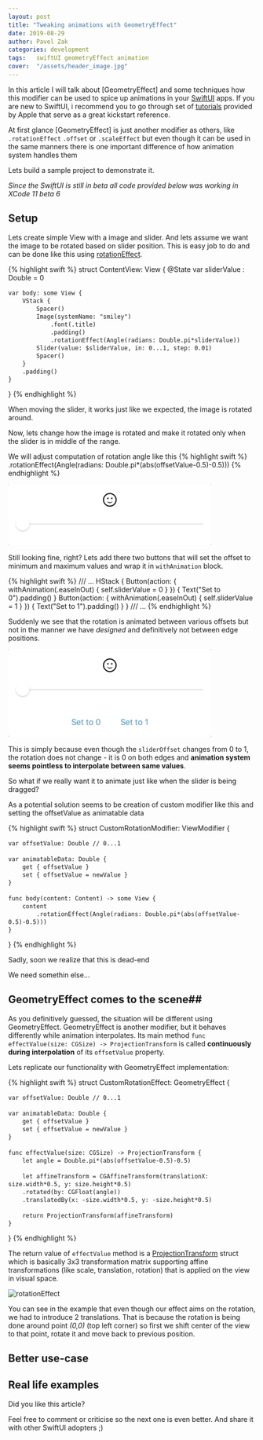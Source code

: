 ```yaml
---
layout: post
title: "Tweaking animations with GeometryEffect"
date: 2019-08-29
author: Pavel Zak
categories: development
tags:	swiftUI geometryEffect animation
cover:  "/assets/header_image.jpg"
---
```


In this article I will talk about [GeometryEffect] and some techniques how this modifier can be used to spice up  animations in your [SwiftUI] apps. If you are new to SwiftUI, i recommend you to go through set of [tutorials] provided by Apple that serve as a great kickstart reference. 

At first glance [GeometryEffect] is just another modifier as others, like `.rotationEffect` `.offset` or `.scaleEffect` but even though it can be used in the same manners there is one important difference of how animation system handles them

Lets build a sample project to demonstrate it.

*Since the SwiftUI is still in beta all code provided below was working in XCode 11 beta 6*

## Setup ##

Lets create simple View with a image and slider. And lets assume we want the image to be rotated based on slider position. This is easy job to do and can be done like this using [rotationEffect].


{% highlight swift %}
struct ContentView: View {
    @State var sliderValue : Double = 0
    
    var body: some View {
        VStack {
            Spacer()
            Image(systemName: "smiley")
                .font(.title)
                .padding()
                .rotationEffect(Angle(radians: Double.pi*sliderValue))
            Slider(value: $sliderValue, in: 0...1, step: 0.01)
            Spacer()
        }
        .padding()
    }
}
{% endhighlight %}

When moving the slider, it works just like we expected, the image is rotated around. 

Now, lets change how the image is rotated and make it rotated only when the slider is in middle of the range.

We will adjust computation of rotation angle like this 
{% highlight swift %}
.rotationEffect(Angle(radians: Double.pi*(abs(offsetValue-0.5)-0.5)))
{% endhighlight %}

![sliderImage]

Still looking fine, right? Lets add there two buttons that will set the offset to minimum and maximum values and wrap it in `withAnimation` block.

{% highlight swift %}
/// ...
			HStack {
                Button(action: {
                    withAnimation(.easeInOut) {
                        self.sliderValue = 0
                    }
                }) {
                    Text("Set to 0").padding()
                }
                Button(action: {
                    withAnimation(.easeInOut) {
                        self.sliderValue = 1
                    }
                }) {
                    Text("Set to 1").padding()
                }
            }
/// ...
{% endhighlight %}

Suddenly we see that the rotation is animated between various offsets but not in the manner we have *designed* and definitively not between edge positions.

![sliderButtons]

This is simply because even though the `sliderOffset` changes from 0 to 1, the rotation does not change - it is 0 on both edges and **animation system seems pointless to interpolate between same values**. 

So what if we really want it to animate just like when the slider is being dragged?

As a potential solution seems to be creation of custom modifier like this and setting the offsetValue as animatable data

{% highlight swift %}
struct CustomRotationModifier: ViewModifier {
    
    var offsetValue: Double // 0...1
    
    var animatableData: Double {
        get { offsetValue }
        set { offsetValue = newValue }
    }
    
    func body(content: Content) -> some View {
        content
            .rotationEffect(Angle(radians: Double.pi*(abs(offsetValue-0.5)-0.5)))
    }
}
{% endhighlight %}

Sadly, soon we realize that this is dead-end

We need somethin else...

## GeometryEffect comes to the scene##

As you definitively guessed, the situation will be different using GeometryEffect. GeometryEffect is another modifier, but it behaves differently while animation interpolates. Its main method `func effectValue(size: CGSize) -> ProjectionTransform` is called **continuously during interpolation** of its `offsetValue` property. 

Lets replicate our functionality with GeometryEffect implementation:

{% highlight swift %}
struct CustomRotationEffect: GeometryEffect {

    var offsetValue: Double // 0...1
    
    var animatableData: Double {
        get { offsetValue }
        set { offsetValue = newValue }
    }
    
    func effectValue(size: CGSize) -> ProjectionTransform {
        let angle = Double.pi*(abs(offsetValue-0.5)-0.5)
        
        let affineTransform = CGAffineTransform(translationX: size.width*0.5, y: size.height*0.5)
        .rotated(by: CGFloat(angle))
        .translatedBy(x: -size.width*0.5, y: -size.height*0.5)
        
        return ProjectionTransform(affineTransform)
    }
}
{% endhighlight %}

The return value of `effectValue` method is a [ProjectionTransform] struct which is basically 3x3 transformation matrix supporting affine transformations (like scale, translation, rotation) that is applied on the view in visual space.

![rotationEffect]

You can see in the example that even though our effect aims on the rotation, we had to introduce 2 translations. That is because the rotation is being done around point *(0,0)* (top left corner) so first we shift center of the view to that point, rotate it and move back to previous position. 

## Better use-case ##

## Real life examples ##


Did you like this article? 

Feel free to comment or criticise so the next one is even better. And share it with other SwiftUI adopters ;)


[GeometryEffectt]: https://developer.apple.com/documentation/swiftui/geometryeffect
[SwiftUI]: https://developer.apple.com/documentation/swiftui
[tutorials]: https://developer.apple.com/tutorials/swiftui/creating-and-combining-views
[rotationEffect]:https://developer.apple.com/documentation/swiftui/view/3278649-rotationeffect
[ProjectionTransform]: https://developer.apple.com/documentation/swiftui/projectiontransform

[sliderImage]: /assets/posts/sliderImage.gif "Moving slider"
[sliderButtons]: /assets/posts/sliderButtons.gif "Controlling position with buttons"
[rotationEffect]: /assets/posts/rotationEffect.gif "GeometryEffect animates view properly"